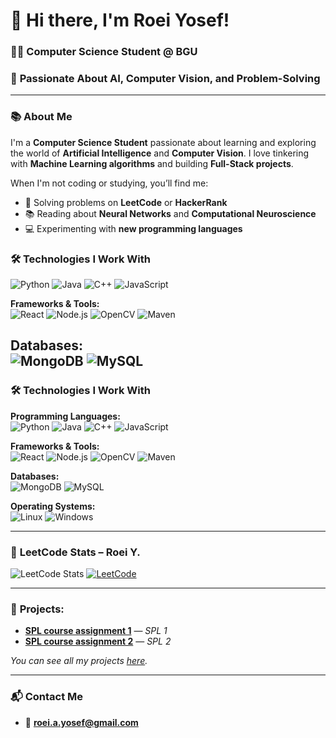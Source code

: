 # 👋 Hi there, I'm Roei Yosef!  
### 🧑‍🎓 **Computer Science Student @ BGU**  
### 🚀 **Passionate About AI, Computer Vision, and Problem-Solving**

---

### 📚 **About Me**
I'm a **Computer Science Student** passionate about learning and exploring the world of **Artificial Intelligence** and **Computer Vision**. I love tinkering with **Machine Learning algorithms** and building **Full-Stack projects**.

When I'm not coding or studying, you’ll find me:  
- 🧠 Solving problems on **LeetCode** or **HackerRank**  
- 📚 Reading about **Neural Networks** and **Computational Neuroscience**  
- 💻 Experimenting with **new programming languages**

### 🛠️ **Technologies I Work With**

![Python](https://img.shields.io/badge/Python-000?style=for-the-badge&logo=Python&logoColor=3776AB)
![Java](https://img.shields.io/badge/Java-000?style=for-the-badge&logo=Java&logoColor=007396)
![C++](https://img.shields.io/badge/C++-000?style=for-the-badge&logo=C%2B%2B&logoColor=00599C)
![JavaScript](https://img.shields.io/badge/JavaScript-000?style=for-the-badge&logo=JavaScript&logoColor=F7DF1E)

**Frameworks & Tools:**  
![React](https://img.shields.io/badge/React-000?style=for-the-badge&logo=React&logoColor=61DAFB)
![Node.js](https://img.shields.io/badge/Node.js-000?style=for-the-badge&logo=Node.js&logoColor=339933)
![OpenCV](https://img.shields.io/badge/OpenCV-000?style=for-the-badge&logo=OpenCV&logoColor=5C3EE8)
![Maven](https://img.shields.io/badge/Maven-000?style=for-the-badge&logo=ApacheMaven&logoColor=C71A36)

**Databases:**  
![MongoDB](https://img.shields.io/badge/MongoDB-000?style=for-the-badge&logo=MongoDB&logoColor=47A248)
![MySQL](https://img.shields.io/badge/MySQL-000?style=for-the-badge&logo=MySQL&logoColor=4479A1)
---

### 🛠️ **Technologies I Work With**

**Programming Languages:**  
![Python](https://img.shields.io/badge/-Python-000?&logo=Python) ![Java](https://img.shields.io/badge/-Java-000?&logo=Java) ![C++](https://img.shields.io/badge/-C++-000?&logo=C%2B%2B) ![JavaScript](https://img.shields.io/badge/-JavaScript-000?&logo=JavaScript)

**Frameworks & Tools:**  
![React](https://img.shields.io/badge/-React-000?&logo=React) ![Node.js](https://img.shields.io/badge/-Node.js-000?&logo=Node.js) ![OpenCV](https://img.shields.io/badge/-OpenCV-000?&logo=OpenCV) ![Maven](https://img.shields.io/badge/-Maven-000?&logo=ApacheMaven)

**Databases:**  
![MongoDB](https://img.shields.io/badge/-MongoDB-000?&logo=MongoDB) ![MySQL](https://img.shields.io/badge/-MySQL-000?&logo=MySQL)

**Operating Systems:**  
![Linux](https://img.shields.io/badge/-Linux-000?&logo=Linux) ![Windows](https://img.shields.io/badge/-Windows-000?&logo=Windows)

---
### 🧠 **LeetCode Stats – Roei Y.**
![LeetCode Stats](https://leetcard.jacoblin.cool/user8771oX?theme=dark&font=Monsterrat)
[![LeetCode](https://img.shields.io/badge/LeetCode-Roei_Yellow?style=for-the-badge&logo=leetcode)](https://leetcode.com/user8771oX/)

---

### 💼 **Projects:**

-  **[SPL course assignment 1](https://github.com/roeiyosef/FinalSPL1)** — *SPL 1*
-  **[SPL course assignment 2](https://github.com/roeiyosef/SPL2)** — *SPL 2*

*You can see all my projects [here](https://github.com/roeiyosef?tab=repositories).*

---

### 📬 **Contact Me**
- 📧 **[roei.a.yosef@gmail.com](mailto:roei.a.yosef@gmail.com)**  
